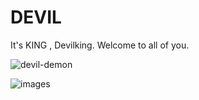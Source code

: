 # DEVIL
It's KING , Devilking.
Welcome to all of you.

![devil-demon](https://user-images.githubusercontent.com/113529947/190176125-1f71bc60-eb19-4882-b8bb-62a7b9fa9863.gif)

![images](https://user-images.githubusercontent.com/113529947/190176317-5cc30815-8441-4ba3-ac9a-762d6d728191.jpeg)
